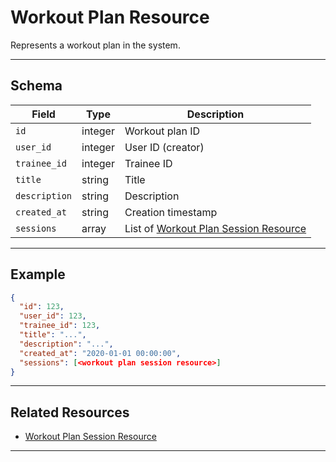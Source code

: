 # Workout Plan Resource

Represents a workout plan in the system.


---

## Schema
| Field         | Type    | Description                                 |
|-------------- |---------|---------------------------------------------|
| `id`          | integer | Workout plan ID                             |
| `user_id`     | integer | User ID (creator)                           |
| `trainee_id`  | integer | Trainee ID                                  |
| `title`       | string  | Title                                       |
| `description` | string  | Description                                 |
| `created_at`  | string  | Creation timestamp                          |
| `sessions`    | array   | List of [Workout Plan Session Resource](sessions/workout_plan_session_resource.md) |

---

## Example
```json
{
  "id": 123,
  "user_id": 123,
  "trainee_id": 123,
  "title": "...",
  "description": "...",
  "created_at": "2020-01-01 00:00:00",
  "sessions": [<workout plan session resource>]
}
```

---

## Related Resources
- [Workout Plan Session Resource](sessions/workout_plan_session_resource.md)

---

